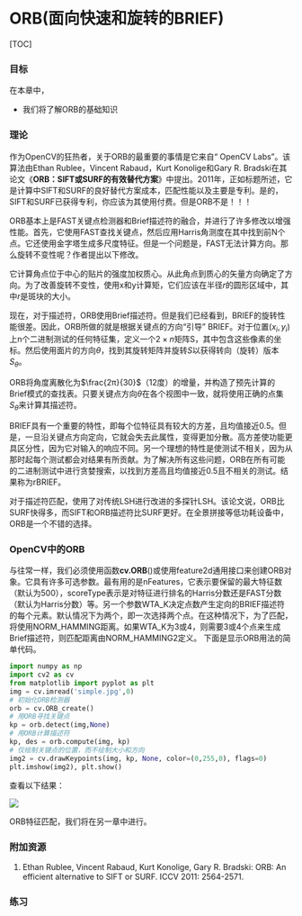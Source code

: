 # ORB(面向快速和旋转的BRIEF)

[TOC] 

### 目标
在本章中，
- 我们将了解ORB的基础知识

### 理论

作为OpenCV的狂热者，关于ORB的最重要的事情是它来自“ OpenCV Labs”。该算法由Ethan Rublee，Vincent Rabaud，Kurt Konolige和Gary R. Bradski在其论文《**ORB：SIFT或SURF的有效替代方案**》中提出。2011年，正如标题所述，它是计算中SIFT和SURF的良好替代方案成本，匹配性能以及主要是专利。是的，SIFT和SURF已获得专利，你应该为其使用付费。但是ORB不是！！！

ORB基本上是FAST关键点检测器和Brief描述符的融合，并进行了许多修改以增强性能。首先，它使用FAST查找关键点，然后应用Harris角测度在其中找到前N个点。它还使用金字塔生成多尺度特征。但是一个问题是，FAST无法计算方向。那么旋转不变性呢？作者提出以下修改。

它计算角点位于中心的贴片的强度加权质心。从此角点到质心的矢量方向确定了方向。为了改善旋转不变性，使用x和y计算矩，它们应该在半径$r$的圆形区域中，其中$r$是斑块的大小。

现在，对于描述符，ORB使用Brief描述符。但是我们已经看到，BRIEF的旋转性能很差。因此，ORB所做的就是根据关键点的方向“引导” BRIEF。对于位置$(x_i,y_i)$上n个二进制测试的任何特征集，定义一个$2×n$矩阵S，其中包含这些像素的坐标。然后使用面片的方向$θ$，找到其旋转矩阵并旋转$S$以获得转向（旋转）版本$S_θ$。

ORB将角度离散化为$\frac{2π}{30}$（12度）的增量，并构造了预先计算的Brief模式的查找表。只要关键点方向$θ$在各个视图中一致，就将使用正确的点集$S_θ$来计算其描述符。

BRIEF具有一个重要的特性，即每个位特征具有较大的方差，且均值接近0.5。但是，一旦沿关键点方向定向，它就会失去此属性，变得更加分散。高方差使功能更具区分性，因为它对输入的响应不同。另一个理想的特性是使测试不相关，因为从那时起每个测试都会对结果有所贡献。为了解决所有这些问题，ORB在所有可能的二进制测试中进行贪婪搜索，以找到方差高且均值接近0.5且不相关的测试。结果称为rBRIEF。

对于描述符匹配，使用了对传统LSH进行改进的多探针LSH。该论文说，ORB比SURF快得多，而SIFT和ORB描述符比SURF更好。在全景拼接等低功耗设备中，ORB是一个不错的选择。

### OpenCV中的ORB

与往常一样，我们必须使用函数**cv.ORB**()或使用feature2d通用接口来创建ORB对象。它具有许多可选参数。最有用的是nFeatures，它表示要保留的最大特征数（默认为500），scoreType表示是对特征进行排名的Harris分数还是FAST分数（默认为Harris分数）等。另一个参数WTA_K决定点数产生定向的BRIEF描述符的每个元素。默认情况下为两个，即一次选择两个点。在这种情况下，为了匹配，将使用NORM_HAMMING距离。如果WTA_K为3或4，则需要3或4个点来生成Brief描述符，则匹配距离由NORM_HAMMING2定义。
下面是显示ORB用法的简单代码。

```python
import numpy as np
import cv2 as cv
from matplotlib import pyplot as plt
img = cv.imread('simple.jpg',0)
# 初始化ORB检测器
orb = cv.ORB_create()
# 用ORB寻找关键点
kp = orb.detect(img,None)
# 用ORB计算描述符
kp, des = orb.compute(img, kp)
# 仅绘制关键点的位置，而不绘制大小和方向
img2 = cv.drawKeypoints(img, kp, None, color=(0,255,0), flags=0)
plt.imshow(img2), plt.show()
```

查看以下结果：

![](http://qiniu.aihubs.net/orb_kp.jpg)

ORB特征匹配，我们将在另一章中进行。

### 附加资源

1. Ethan Rublee, Vincent Rabaud, Kurt Konolige, Gary R. Bradski: ORB: An efficient alternative to SIFT or SURF. ICCV 2011: 2564-2571.

### 练习